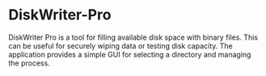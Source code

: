 # DiskWriter-Pro
DiskWriter Pro is a tool for filling available disk space with binary files. This can be useful for securely wiping data or testing disk capacity. The application provides a simple GUI for selecting a directory and managing the process.
